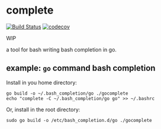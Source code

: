 # complete

[![Build Status](https://travis-ci.org/posener/complete.svg?branch=master)](https://travis-ci.org/posener/complete)
[![codecov](https://codecov.io/gh/posener/complete/branch/master/graph/badge.svg)](https://codecov.io/gh/posener/complete)

WIP

a tool for bash writing bash completion in go.

## example: `go` command bash completion

Install in you home directory:

```
go build -o ~/.bash_completion/go ./gocomplete
echo "complete -C ~/.bash_completion/go go" >> ~/.bashrc
```

Or, install in the root directory:

```
sudo go build -o /etc/bash_completion.d/go ./gocomplete
```

